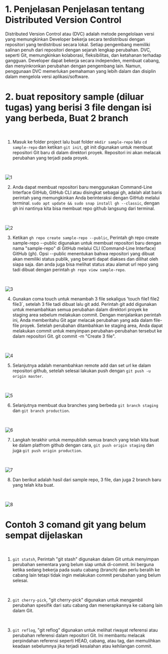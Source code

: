 # 1. Penjelasan Penjelasan tentang Distributed Version Control

Distributed Version Control atau (DVC) adalah metode pengelolaan versi yang memungkinkan Developer bekerja secara terdistribusi dengan repositori yang terdistribusi secara lokal. Setiap pengembang memiliki salinan penuh dari repositori dengan sejarah lengkap perubahan. DVC, seperti Git, memungkinkan kolaborasi, fleksibilitas, dan ketahanan terhadap gangguan. Developer dapat bekerja secara independen, membuat cabang, dan menyinkronkan perubahan dengan pengembang lain. Namun, penggunaan DVC memerlukan pemahaman yang lebih dalam dan disiplin dalam mengelola versi aplikasi/software.
<br/>

# 2. buat repository sample (diluar tugas) yang berisi 3 file dengan isi yang berbeda, Buat 2 branch
<br/>

1.  Masuk ke folder project lalu buat folder `mkdir sample-repo` lalu `cd sample-repo` dan ketikan `git init`, git init digunakan untuk membuat repositori Git baru di dalam direktori proyek. Repositori ini akan melacak perubahan yang terjadi pada proyek.
<br/>

![1](/stage-1/week-2/Version-Control-System/img/1.png)
<br/>

2.  Anda dapat membuat repositori baru menggunakan Command-Line Interface GitHub, GitHub CLI atau disingkat sebagai gh, adalah alat baris perintah yang memungkinkan Anda berinteraksi dengan GitHub melalui terminal. `sudo apt update && sudo snap install gh --classic`, dengan gh ini nantinya kita bisa membuat repo github langsung dari terminal.
<br/>

![2](/stage-1/week-2/Version-Control-System/img/2.png)
<br/>

3. Ketikan `gh repo create sample-repo --public`, Perintah gh repo create sample-repo --public digunakan untuk membuat repositori baru dengan nama "sample-repo" di GitHub melalui CLI (Command-Line Interface) GitHub (gh). Opsi --public menentukan bahwa repositori yang dibuat akan memiliki status publik, yang berarti dapat diakses dan dilihat oleh siapa saja. dan anda juga bisa melihat status atau alamat url repo yang tadi dibuat dengan perintah `gh repo view sample-repo`.
<br/>

![3](/stage-1/week-2/Version-Control-System/img/3.png)
<br/>

4. Gunakan coma touch untuk menambah 3 file sekaligus 'touch file1 file2 file3`, setelah 3 file tadi dibuat lalu git add. Perintah git add digunakan untuk menambahkan semua perubahan dalam direktori proyek ke staging area sebelum melakukan commit. Dengan menjalankan perintah ini, Anda memberitahu Git agar melacak perubahan yang ada dalam file-file proyek. Setelah perubahan ditambahkan ke staging area, Anda dapat melakukan commit untuk menyimpan perubahan-perubahan tersebut ke dalam repositori Git. git commit -m "Create 3 file".
<br/>

![4](/stage-1/week-2/Version-Control-System/img/4.png)
<br/>

5. Selanjutnya adalah menambahkan remote add dan set url ke dalam repositori github, setelah selesai lakukan push dengan `git push -u origin master`.
<br/>

![5](/stage-1/week-2/Version-Control-System/img/5.png)
<br/>

6. Selanjutnya membuat dua branches yang berbeda `git branch staging` dan `git branch production`.
<br/>

![6](/stage-1/week-2/Version-Control-System/img/6.png)
<br/>

7. Langkah terakhir untuk mempublish semua branch yang telah kita buat ke dalam platfrom github dengan cara, `git push origin staging` dan juga `git push origin production`.
<br/>

![7](/stage-1/week-2/Version-Control-System/img/7.png)
<br/>

8. Dan berikut adalah hasil dari sample repo, 3 file, dan juga 2 branch baru yang telah kita buat.
<br/>

![8](/stage-1/week-2/Version-Control-System/img/8.png)
<br/>

# Contoh 3 comand git yang belum sempat dijelaskan
<br/>

1. `git statsh`, Perintah "git stash" digunakan dalam Git untuk menyimpan perubahan sementara yang belum siap untuk di-commit. Ini berguna ketika sedang bekerja pada suatu cabang (branch) dan perlu beralih ke cabang lain tetapi tidak ingin melakukan commit perubahan yang belum selesai.
<br>

2. `git cherry-pick`, "git cherry-pick" digunakan untuk mengambil perubahan spesifik dari satu cabang dan menerapkannya ke cabang lain dalam Git.
<br/>

3. `git reflog`, "git reflog" digunakan untuk melihat riwayat referensi atau perubahan referensi dalam repositori Git. Ini membantu melacak perpindahan referensi seperti HEAD, cabang, atau tag, dan memulihkan keadaan sebelumnya jika terjadi kesalahan atau kehilangan commit.



